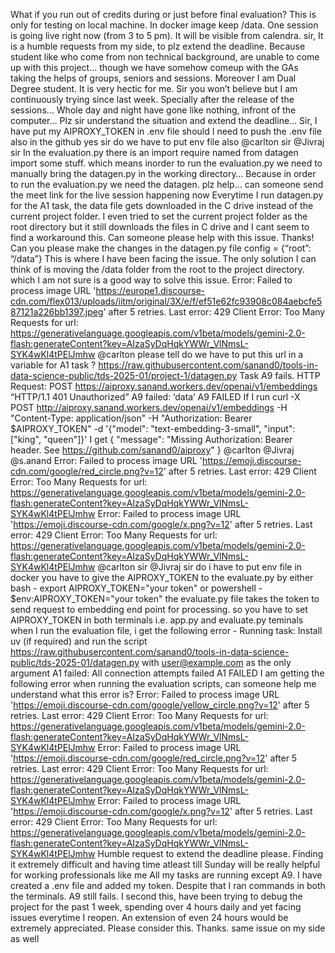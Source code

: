 What if you run out of credits during or just before final evaluation?
This is only for testing on local machine. In docker image keep /data.
One session is going live right now (from 3 to 5 pm). It will be visible from calendra.
sir, It is a humble requests from my side, to plz extend the deadline. Because student like who come from non technical background, are unable to come up with this project… though we have somehow comeup with the GAs taking the helps of groups, seniors and sessions. Moreover I am Dual Degree student. It is very hectic for me. Sir you won’t believe but I am continuously trying since last week. Specially after the release of the sessions… Whole day and night have gone like nothing, infront of the computer… Plz sir understand the situation and extend the deadline…
Sir, I have put my AIPROXY_TOKEN in .env file should I need to push the .env file also in the github
yes sir do we have to put env file also @carlton sir @Jivraj sir
In the evaluation.py there is an import require named from datagen import some stuff. which means inorder to run the evaluation.py we need to manually bring the datagen.py in the working directory… Because in order to run the evaluation.py we need the datagen. plz help…
can someone send the meet link for the live session happening now
Everytime I run datagen.py for the A1 task, the data file gets downloaded in the C drive instead of the current project folder. I even tried to set the current project folder as the root directory but it still downloads the files in C drive and I cant seem to find a workaround this. Can someone please help with this issue. Thanks!
Can you please make the changes in the datagen.py file config = {“root”: “/data”} This is where I have been facing the issue. The only solution I can think of is moving the /data folder from the root to the project directory. which I am not sure is a good way to solve this issue.
Error: Failed to process image URL 'https://europe1.discourse-cdn.com/flex013/uploads/iitm/original/3X/e/f/ef51e62fc93908c084aebcfe587121a226bb1397.jpeg' after 5 retries. Last error: 429 Client Error: Too Many Requests for url: https://generativelanguage.googleapis.com/v1beta/models/gemini-2.0-flash:generateContent?key=AIzaSyDqHqkYWWr_VlNmsL-SYK4wKl4tPElJmhw
@carlton please tell do we have to put this url in a variable for A1 task ? https://raw.githubusercontent.com/sanand0/tools-in-data-science-public/tds-2025-01/project-1/datagen.py
Task A9 fails. HTTP Request: POST https://aiproxy.sanand.workers.dev/openai/v1/embeddings “HTTP/1.1 401 Unauthorized” A9 failed: ‘data’ A9 FAILED If I run curl -X POST http://aiproxy.sanand.workers.dev/openai/v1/embeddings -H "Content-Type: application/json" -H "Authorization: Bearer $AIPROXY_TOKEN" -d '{"model": "text-embedding-3-small", "input": ["king", "queen"]}' I get {
  "message": "Missing Authorization: Bearer header. See https://github.com/sanand0/aiproxy"
} @carlton @Jivraj @s.anand
Error: Failed to process image URL 'https://emoji.discourse-cdn.com/google/red_circle.png?v=12' after 5 retries. Last error: 429 Client Error: Too Many Requests for url: https://generativelanguage.googleapis.com/v1beta/models/gemini-2.0-flash:generateContent?key=AIzaSyDqHqkYWWr_VlNmsL-SYK4wKl4tPElJmhw
Error: Failed to process image URL 'https://emoji.discourse-cdn.com/google/x.png?v=12' after 5 retries. Last error: 429 Client Error: Too Many Requests for url: https://generativelanguage.googleapis.com/v1beta/models/gemini-2.0-flash:generateContent?key=AIzaSyDqHqkYWWr_VlNmsL-SYK4wKl4tPElJmhw
@carlton sir @Jivraj sir  do i have to put env file in docker
you have to give the AIPROXY_TOKEN to the evaluate.py by either bash - export AIPROXY_TOKEN="your token" or powershell - $env:AIPROXY_TOKEN="your token" the evaluate.py file takes the token to send request to embedding end point for processing. so you have to set AIPROXY_TOKEN in both terminals i.e. app.py and evaluate.py teminals
when I run the evaluation file, i get the following error - Running task: Install uv (if required) and run the script https://raw.githubusercontent.com/sanand0/tools-in-data-science-public/tds-2025-01/datagen.py with user@example.com as the only argument A1 failed: All connection attempts failed A1 FAILED I am getting the following error when running the evaluation scripts, can someone help me understand what this error is?
Error: Failed to process image URL 'https://emoji.discourse-cdn.com/google/yellow_circle.png?v=12' after 5 retries. Last error: 429 Client Error: Too Many Requests for url: https://generativelanguage.googleapis.com/v1beta/models/gemini-2.0-flash:generateContent?key=AIzaSyDqHqkYWWr_VlNmsL-SYK4wKl4tPElJmhw
Error: Failed to process image URL 'https://emoji.discourse-cdn.com/google/red_circle.png?v=12' after 5 retries. Last error: 429 Client Error: Too Many Requests for url: https://generativelanguage.googleapis.com/v1beta/models/gemini-2.0-flash:generateContent?key=AIzaSyDqHqkYWWr_VlNmsL-SYK4wKl4tPElJmhw
Error: Failed to process image URL 'https://emoji.discourse-cdn.com/google/x.png?v=12' after 5 retries. Last error: 429 Client Error: Too Many Requests for url: https://generativelanguage.googleapis.com/v1beta/models/gemini-2.0-flash:generateContent?key=AIzaSyDqHqkYWWr_VlNmsL-SYK4wKl4tPElJmhw
Humble request to extend the deadline please. Finding it extremely difficult and having time atleast till Sunday will be really helpful for working professionals like me
All my tasks are running except A9. I have created a .env file and added my token. Despite that I ran commands in both the terminals. A9 still fails.
I second this, have been trying to debug the project for the past 1 week, spending over 4 hours daily and yet facing issues everytime I reopen. An extension of even 24 hours would be extremely appreciated. Please consider this. Thanks.
same issue on my side as well
